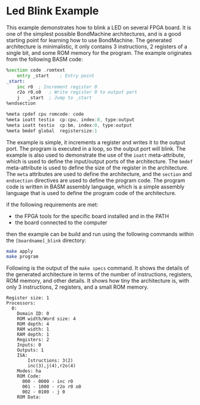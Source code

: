  # Led Blink Example
 
 This example demonstrates how to blink a LED on several FPGA board. It is one of the simplest possible BondMachine architectures, and is a good starting point for learning how to use BondMachine. The generated architecture is minimalistic, it only contains 3 instructions, 2 registers of a single bit, and some ROM memory for the program. The example originates from the following BASM code:

```asm
%section code .romtext
	entry _start    ; Entry point
_start:
	inc	r0	; Increment register 0
	r2o	r0,o0	; Write register 0 to output port
	j	_start	; Jump to _start
%endsection

%meta cpdef	cpu	romcode: code
%meta ioatt	testio	cp:cpu, index:0, type:output
%meta ioatt	testio	cp:bm, index:0, type:output
%meta bmdef	global	registersize:1
```

The example is simple, it increments a register and writes it to the output port. The program is executed in a loop, so the output port will blink. The example is also used to demonstrate the use of the `ioatt` meta-attribute, which is used to define the input/output ports of the architecture. The `bmdef` meta-attribute is used to define the size of the register in the architecture. The `meta` attributes are used to define the architecture, and the `section` and `endsection` directives are used to define the program code. The program code is written in BASM assembly language, which is a simple assembly language that is used to define the program code of the architecture.

if the following requirements are met:

- the FPGA tools for the specific board installed and in the PATH
- the board connected to the computer

then the example can be build and run using the following commands within the `[boardname]_blink` directory:

```bash
make apply
make program
```

Following is the output of the `make specs` command. It shows the details of the generated architecture in terms of the number of instructions, registers, ROM memory, and other details.
It shows how tiny the architecture is, with only 3 instructions, 2 registers, and a small ROM memory.

```text
Register size: 1
Processors:
  0:
    Domain ID: 0
    ROM width/Word size: 4
    ROM depth: 4
    RAM width: 1
    RAM depth: 1
    Registers: 2
    Inputs: 0
    Outputs: 1
    ISA:
        Istructions: 3(2)
        inc(3),j(4),r2o(4)
    Modes: ha
    ROM Code:
      000 - 0000 - inc r0
      001 - 1000 - r2o r0 o0
      002 - 0100 - j 0
    ROM Data:
```